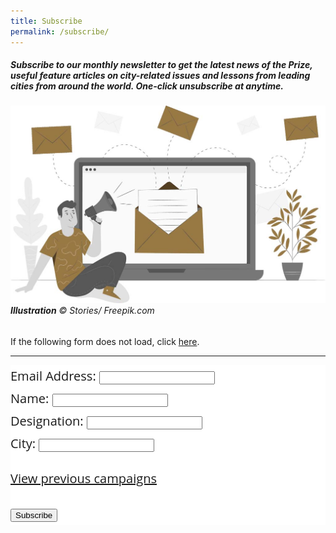 ```yaml
---
title: Subscribe
permalink: /subscribe/
---
```


##### Subscribe to our monthly newsletter to get the latest news of the Prize, useful feature articles on city-related issues and lessons from leading cities from around the world. One-click unsubscribe at anytime.

###### ![Subscribe](/images/subscribe.jpg/)**Illustration** © Stories/ Freepik.com 

If the following form does not load, click [here](https://go.gov.sg/newsletter/).

---

<!-- Begin Mailchimp Signup Form -->
<link href="//cdn-images.mailchimp.com/embedcode/classic-10_7.css" rel="stylesheet" type="text/css">
<style type="text/css">
	#mc_embed_signup{background:#fff; clear:left; font:20px 'Open Sans' ,sans-serif;  line-height: 1.8;}
	/* Add your own Mailchimp form style overrides in your site stylesheet or in this style block.
	   We recommend moving this block and the preceding CSS link to the HEAD of your HTML file. */
</style>
<div id="mc_embed_signup">
<form action="https://leekuanyewworldcityprize.us20.list-manage.com/subscribe/post?u=9ba93559f08e773e70d4115c4&amp;id=412167998e" method="post" id="mc-embedded-subscribe-form" name="mc-embedded-subscribe-form" class="validate" target="_blank" novalidate>
    <div id="mc_embed_signup_scroll">
	
<div class="mc-field-group">
	<label for="mce-EMAIL">Email Address: </label>
	<input type="email" value="" name="EMAIL" class="required email" id="mce-EMAIL">
</div>
<div class="mc-field-group">
	<label for="mce-FNAME">Name: </label>
	<input type="text" value="" name="FNAME" class="" id="mce-FNAME">
</div>
<div class="mc-field-group">
	<label for="mce-ROLE">Designation: </label>
	<input type="text" value="" name="ROLE" class="" id="mce-ROLE">
</div>
<div class="mc-field-group">
	<label for="mce-CITY">City: </label>
	<input type="text" value="" name="CITY" class="" id="mce-CITY">
</div>
<p><a href="https://us20.campaign-archive.com/home/?u=9ba93559f08e773e70d4115c4&id=412167998e" title="View previous campaigns">View previous campaigns</a></p>
	<div id="mce-responses" class="clear">
		<div class="response" id="mce-error-response" style="display:none"></div>
		<div class="response" id="mce-success-response" style="display:none"></div>
	</div>    <!-- real people should not fill this in and expect good things - do not remove this or risk form bot signups-->
    <div style="position: absolute; left: -5000px;" aria-hidden="true"><input type="text" name="b_9ba93559f08e773e70d4115c4_412167998e" tabindex="-1" value=""></div>
    <div class="clear"><input type="submit" value="Subscribe" name="subscribe" id="mc-embedded-subscribe" class="button"></div>
    </div>
</form>
</div>
<script type='text/javascript' src='//s3.amazonaws.com/downloads.mailchimp.com/js/mc-validate.js'></script><script type='text/javascript'>(function($) {window.fnames = new Array(); window.ftypes = new Array();fnames[0]='EMAIL';ftypes[0]='email';fnames[1]='FNAME';ftypes[1]='text';fnames[5]='ROLE';ftypes[5]='text';fnames[2]='CITY';ftypes[2]='text';fnames[3]='ADDRESS';ftypes[3]='address';fnames[4]='PHONE';ftypes[4]='phone';}(jQuery));var $mcj = jQuery.noConflict(true);</script>
<!--End mc_embed_signup-->
